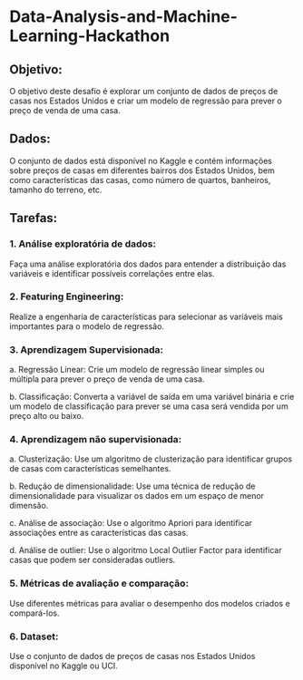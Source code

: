 # Data-Analysis-and-Machine-Learning-Hackathon
## Objetivo: 
O objetivo deste desafio é explorar um conjunto de dados de preços de casas nos
Estados Unidos e criar um modelo de regressão para prever o preço de venda de uma casa.
## Dados: 
O conjunto de dados está disponível no Kaggle e contém informações sobre preços de
casas em diferentes bairros dos Estados Unidos, bem como características das casas, como
número de quartos, banheiros, tamanho do terreno, etc.

## Tarefas:
### 1. Análise exploratória de dados: 
Faça uma análise exploratória dos dados para entender a
distribuição das variáveis e identificar possíveis correlações entre elas.
### 2. Featuring Engineering: 
Realize a engenharia de características para selecionar as variáveis mais
importantes para o modelo de regressão.
### 3. Aprendizagem Supervisionada:
 a. Regressão Linear: Crie um modelo de regressão linear simples ou múltipla para prever o preço
de venda de uma casa.

 b. Classificação: Converta a variável de saída em uma variável binária e crie um modelo de
classificação para prever se uma casa será vendida por um preço alto ou baixo.
### 4. Aprendizagem não supervisionada:
 a. Clusterização: Use um algoritmo de clusterização para identificar grupos de casas com
características semelhantes.

 b. Redução de dimensionalidade: Use uma técnica de redução de dimensionalidade para
visualizar os dados em um espaço de menor dimensão.

 c. Análise de associação: Use o algoritmo Apriori para identificar associações entre as
características das casas.

 d. Análise de outlier: Use o algoritmo Local Outlier Factor para identificar casas que podem ser
consideradas outliers.
### 5. Métricas de avaliação e comparação: 
Use diferentes métricas para avaliar o desempenho dos
modelos criados e compará-los.
### 6. Dataset: 
Use o conjunto de dados de preços de casas nos Estados Unidos disponível no Kaggle
ou UCI.
